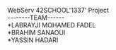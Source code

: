WebServ 42SCHOOL'1337' Project </br>
--------TEAM------ </br>
*LABRAYJI MOHAMED FADEL </br>
*BRAHIM SANAOUI </br>
*YASSIN HADARI